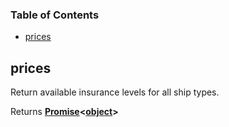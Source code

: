 <!-- Generated by documentation.js. Update this documentation by updating the source code. -->

### Table of Contents

*   [prices][1]

## prices

Return available insurance levels for all ship types.

Returns **[Promise][2]<[object][3]>**&#x20;

[1]: #prices

[2]: https://developer.mozilla.org/docs/Web/JavaScript/Reference/Global_Objects/Promise

[3]: https://developer.mozilla.org/docs/Web/JavaScript/Reference/Global_Objects/Object
